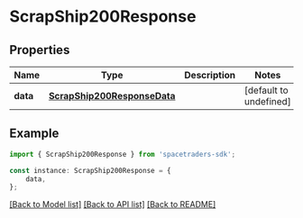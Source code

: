 # ScrapShip200Response



## Properties

Name | Type | Description | Notes
------------ | ------------- | ------------- | -------------
**data** | [**ScrapShip200ResponseData**](ScrapShip200ResponseData.md) |  | [default to undefined]

## Example

```typescript
import { ScrapShip200Response } from 'spacetraders-sdk';

const instance: ScrapShip200Response = {
    data,
};
```

[[Back to Model list]](../README.md#documentation-for-models) [[Back to API list]](../README.md#documentation-for-api-endpoints) [[Back to README]](../README.md)
